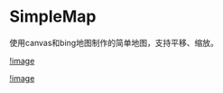 # SimpleMap
使用canvas和bing地图制作的简单地图，支持平移、缩放。

[!image](https://github.com/tengge1/SimpleMap/blob/master/%E5%9B%BE%E7%89%87/QQ%E6%88%AA%E5%9B%BE20170724225158.jpg)

[!image](https://github.com/tengge1/SimpleMap/blob/master/%E5%9B%BE%E7%89%87/QQ%E6%88%AA%E5%9B%BE20170724225216.jpg)
